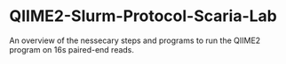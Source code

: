 # QIIME2-Slurm-Protocol-Scaria-Lab
An overview of the nessecary steps and programs to run the QIIME2 program on 16s paired-end reads. 
